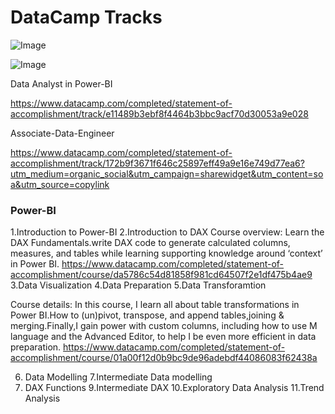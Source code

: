 # DataCamp Tracks
![Image](https://github.com/user-attachments/assets/ea8f1b07-17b4-4fdd-bfaf-d5fce70a8e9c)

![Image](https://github.com/user-attachments/assets/5f2b5fc4-600f-4ab0-bfbb-da479d2750b8)

Data Analyst in Power-BI

https://www.datacamp.com/completed/statement-of-accomplishment/track/e11489b3ebf8f4464b3bbc9acf70d30053a9e028

Associate-Data-Engineer

https://www.datacamp.com/completed/statement-of-accomplishment/track/172b9f3671f646c25897eff49a9e16e749d77ea6?utm_medium=organic_social&utm_campaign=sharewidget&utm_content=soa&utm_source=copylink

### Power-BI
1.Introduction to Power-BI
2.Introduction to DAX 
Course overview: Learn the DAX Fundamentals.write DAX code to generate calculated columns, measures, and tables while learning supporting knowledge around ‘context’ in Power BI.
https://www.datacamp.com/completed/statement-of-accomplishment/course/da5786c54d81858f981cd64507f2e1df475b4ae9
3.Data Visualization
4.Data Preparation 
5.Data Transforamtion 

Course details: In this course, I learn all about table transformations in Power BI.How to (un)pivot, transpose, and append tables,joining & merging.Finally,I gain power with custom columns, including how to use M language and the Advanced Editor, to help I be even more efficient in data preparation.
https://www.datacamp.com/completed/statement-of-accomplishment/course/01a00f12d0b9bc9de96adebdf44086083f62438a

6. Data Modelling
7.Intermediate Data modelling
8. DAX Functions
9.Intermediate DAX 
10.Exploratory Data Analysis
11.Trend Analysis








